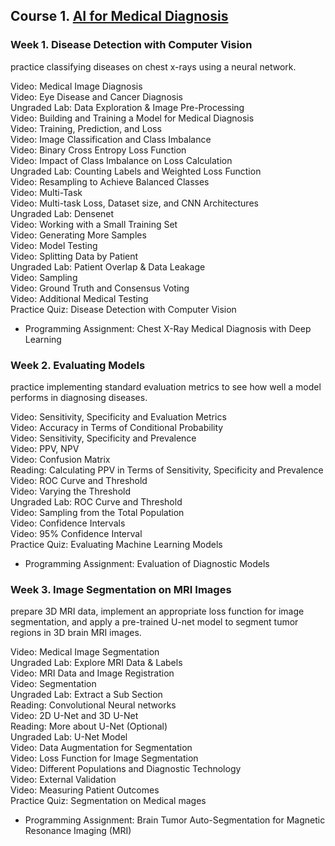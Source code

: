 ## Course 1. [AI for Medical Diagnosis](https://www.coursera.org/learn/ai-for-medical-diagnosis/home/info)

### Week 1. Disease Detection with Computer Vision
practice classifying diseases on chest x-rays using a neural network.
 
Video: Medical Image Diagnosis  
Video: Eye Disease and Cancer Diagnosis  
Ungraded Lab: Data Exploration & Image Pre-Processing  
Video: Building and Training a Model for Medical Diagnosis  
Video: Training, Prediction, and Loss  
Video: Image Classification and Class Imbalance  
Video: Binary Cross Entropy Loss Function  
Video: Impact of Class Imbalance on Loss Calculation  
Ungraded Lab: Counting Labels and Weighted Loss Function  
Video: Resampling to Achieve Balanced Classes  
Video: Multi-Task  
Video: Multi-task Loss, Dataset size, and CNN Architectures  
Ungraded Lab: Densenet  
Video: Working with a Small Training Set  
Video: Generating More Samples  
Video: Model Testing  
Video: Splitting Data by Patient  
Ungraded Lab: Patient Overlap & Data Leakage  
Video: Sampling  
Video: Ground Truth and Consensus Voting  
Video: Additional Medical Testing  
Practice Quiz: Disease Detection with Computer Vision  
 



- Programming Assignment: Chest X-Ray Medical Diagnosis with Deep Learning

### Week 2. Evaluating Models
practice implementing standard evaluation metrics to see how well a model performs in diagnosing diseases.

Video: Sensitivity, Specificity and Evaluation Metrics  
Video: Accuracy in Terms of Conditional Probability  
Video: Sensitivity, Specificity and Prevalence  
Video: PPV, NPV  
Video: Confusion Matrix  
Reading: Calculating PPV in Terms of Sensitivity, Specificity and Prevalence  
Video: ROC Curve and Threshold  
Video: Varying the Threshold  
Ungraded Lab: ROC Curve and Threshold  
Video: Sampling from the Total Population  
Video: Confidence Intervals  
Video: 95% Confidence Interval  
Practice Quiz: Evaluating Machine Learning Models  

- Programming Assignment: Evaluation of Diagnostic Models

### Week 3. Image Segmentation on MRI Images
prepare 3D MRI data, implement an appropriate loss function for image segmentation, and apply a pre-trained U-net model to segment tumor regions in 3D brain MRI images.

Video: Medical Image Segmentation  
Ungraded Lab: Explore MRI Data & Labels  
Video: MRI Data and Image Registration  
Video: Segmentation  
Ungraded Lab: Extract a Sub Section  
Reading: Convolutional Neural networks  
Video: 2D U-Net and 3D U-Net  
Reading: More about U-Net (Optional)  
Ungraded Lab: U-Net Model  
Video: Data Augmentation for Segmentation  
Video: Loss Function for Image Segmentation  
Video: Different Populations and Diagnostic Technology  
Video: External Validation  
Video: Measuring Patient Outcomes  
Practice Quiz: Segmentation on Medical mages  
 

- Programming Assignment: Brain Tumor Auto-Segmentation for Magnetic Resonance Imaging (MRI)


